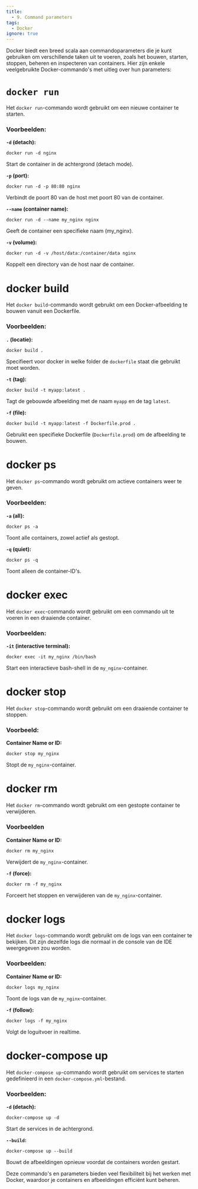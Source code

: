 ```yaml
---
title:
  - 9. Command parameters
tags:
  - Docker
ignore: true
---
```


Docker biedt een breed scala aan commandoparameters die je kunt gebruiken om verschillende taken uit te voeren, zoals het bouwen, starten, stoppen, beheren en inspecteren van containers. Hier zijn enkele veelgebruikte Docker-commando's met uitleg over hun parameters:
# `docker run`
Het `docker run`-commando wordt gebruikt om een nieuwe container te starten.
### **Voorbeelden:**
**`-d` (detach):**
```
docker run -d nginx
```
Start de container in de achtergrond (detach mode).

**`-p` (port):**
```
docker run -d -p 80:80 nginx
```
Verbindt de poort 80 van de host met poort 80 van de container.

**`--name` (container name):**
```
docker run -d --name my_nginx nginx
```
Geeft de container een specifieke naam (my_nginx).

**`-v` (volume):**
```
docker run -d -v /host/data:/container/data nginx
```
Koppelt een directory van de host naar de container.

# docker build
Het `docker build`-commando wordt gebruikt om een Docker-afbeelding te bouwen vanuit een Dockerfile.
### **Voorbeelden:**
**`.` (locatie):**
```
docker build .
```
Specifieert voor docker in welke folder de `dockerfile` staat die gebruikt moet worden.

**`-t` (tag):**
```
docker build -t myapp:latest .
```
Tagt de gebouwde afbeelding met de naam `myapp` en de tag `latest`.

**`-f` (file):**
```
docker build -t myapp:latest -f Dockerfile.prod .
```
Gebruikt een specifieke Dockerfile (`Dockerfile.prod`) om de afbeelding te bouwen.

# docker ps
Het `docker ps`-commando wordt gebruikt om actieve containers weer te geven.

### **Voorbeelden:**
**`-a` (all):**
```
docker ps -a
```
Toont alle containers, zowel actief als gestopt.

**`-q` (quiet):**
```
docker ps -q
```
Toont alleen de container-ID's.

# docker exec
Het `docker exec`-commando wordt gebruikt om een commando uit te voeren in een draaiende container.

### **Voorbeelden:**
**`-it` (interactive terminal):**
```
docker exec -it my_nginx /bin/bash
```
Start een interactieve bash-shell in de `my_nginx`-container.

# docker stop
Het `docker stop`-commando wordt gebruikt om een draaiende container te stoppen.

### **Voorbeeld:**
**Container Name or ID:**
```
docker stop my_nginx
```
Stopt de `my_nginx`-container.

# docker rm
Het `docker rm`-commando wordt gebruikt om een gestopte container te verwijderen.

### **Voorbeelden**
**Container Name or ID:**
```
docker rm my_nginx
```
Verwijdert de `my_nginx`-container.

**`-f` (force):**
```
docker rm -f my_nginx
```
Forceert het stoppen en verwijderen van de `my_nginx`-container.

# docker logs
Het `docker logs`-commando wordt gebruikt om de logs van een container te bekijken. Dit zijn dezelfde logs die normaal in de console van de IDE weergegeven zou worden.

### **Voorbeelden:**
**Container Name or ID:**
```
docker logs my_nginx
```
Toont de logs van de `my_nginx`-container.

**`-f` (follow):**
```
docker logs -f my_nginx
```
Volgt de loguitvoer in realtime.

# docker-compose up
Het `docker-compose up`-commando wordt gebruikt om services te starten gedefinieerd in een `docker-compose.yml`-bestand.

### **Voorbeelden:**
**`-d` (detach):**
```
docker-compose up -d
```
Start de services in de achtergrond.

**`--build`:**
```
docker-compose up --build
```
Bouwt de afbeeldingen opnieuw voordat de containers worden gestart.

Deze commando's en parameters bieden veel flexibiliteit bij het werken met Docker, waardoor je containers en afbeeldingen efficiënt kunt beheren.
